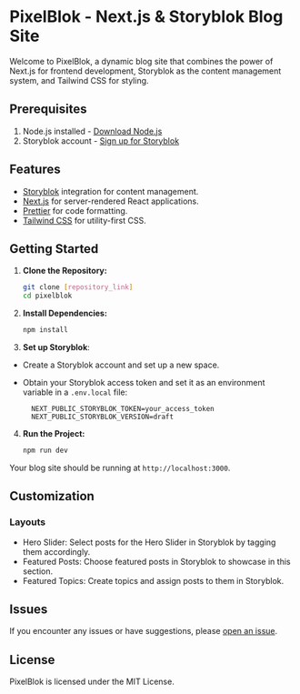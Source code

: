 # PixelBlok - Next.js & Storyblok Blog Site

Welcome to PixelBlok, a dynamic blog site that combines the power of Next.js for frontend development, Storyblok as the content management system, and Tailwind CSS for styling.

## Prerequisites

1. Node.js installed - [Download Node.js](https://nodejs.org/)
2. Storyblok account - [Sign up for Storyblok](https://www.storyblok.com/)

## Features

- [Storyblok](https://www.storyblok.com/) integration for content management.
- [Next.js](https://nextjs.org/) for server-rendered React applications.
- [Prettier](https://prettier.io/) for code formatting.
- [Tailwind CSS](https://tailwindcss.com/) for utility-first CSS.

## Getting Started

1. **Clone the Repository:**

   ```bash
   git clone [repository_link]
   cd pixelblok

2. **Install Dependencies:**

    ```bash
    npm install

3. **Set up Storyblok**:

- Create a Storyblok account and set up a new space.
- Obtain your Storyblok access token and set it as an environment variable in a `.env.local` file:

  ```
    NEXT_PUBLIC_STORYBLOK_TOKEN=your_access_token
    NEXT_PUBLIC_STORYBLOK_VERSION=draft
  ```

4. **Run the Project:**

    ```bash
    npm run dev

Your blog site should be running at `http://localhost:3000`.

## Customization

### Layouts

* Hero Slider: Select posts for the Hero Slider in Storyblok by tagging them accordingly.
* Featured Posts: Choose featured posts in Storyblok to showcase in this section.
* Featured Topics: Create topics and assign posts to them in Storyblok.

## Issues

If you encounter any issues or have suggestions, please [open an issue](https://github.com/milapdave/pixelblok/issues/).

## License

PixelBlok is licensed under the MIT License.